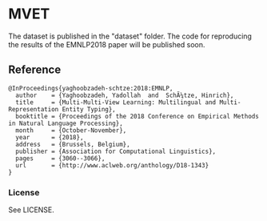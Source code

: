 # MVET
The dataset is published in the "dataset" folder.
The code for reproducing the results of the EMNLP2018 paper will be published soon.

## Reference

```
@InProceedings{yaghoobzadeh-schtze:2018:EMNLP,
  author    = {Yaghoobzadeh, Yadollah  and  SchÃ¼tze, Hinrich},
  title     = {Multi-Multi-View Learning: Multilingual and Multi-Representation Entity Typing},
  booktitle = {Proceedings of the 2018 Conference on Empirical Methods in Natural Language Processing},
  month     = {October-November},
  year      = {2018},
  address   = {Brussels, Belgium},
  publisher = {Association for Computational Linguistics},
  pages     = {3060--3066},
  url       = {http://www.aclweb.org/anthology/D18-1343}
}

```


### License
See LICENSE.



